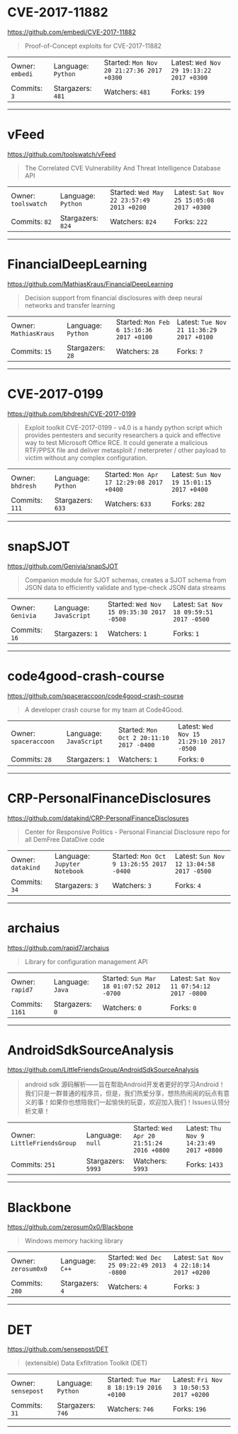 # CVE-2017-11882

https://github.com/embedi/CVE-2017-11882
<blockquote>
Proof-of-Concept exploits for CVE-2017-11882
</blockquote>

<table>
<tr><td>Owner: <code>embedi</code></td>
    <td>Language: <code>Python</code></td>
    <td>Started: <code>Mon Nov 20 21:27:36 2017 +0300</code></td>
    <td>Latest: <code>Wed Nov 29 19:13:22 2017 +0300</code></td></tr>
<tr><td>Commits: <code>3</code></td>
    <td>Stargazers: <code>481</code></td>
    <td>Watchers: <code>481</code></td>
    <td>Forks: <code>199</code></td></tr>
</table>

---

# vFeed

https://github.com/toolswatch/vFeed
<blockquote>
The Correlated CVE Vulnerability And Threat Intelligence Database API
</blockquote>

<table>
<tr><td>Owner: <code>toolswatch</code></td>
    <td>Language: <code>Python</code></td>
    <td>Started: <code>Wed May 22 23:57:49 2013 +0200</code></td>
    <td>Latest: <code>Sat Nov 25 15:05:08 2017 +0300</code></td></tr>
<tr><td>Commits: <code>82</code></td>
    <td>Stargazers: <code>824</code></td>
    <td>Watchers: <code>824</code></td>
    <td>Forks: <code>222</code></td></tr>
</table>

---

# FinancialDeepLearning

https://github.com/MathiasKraus/FinancialDeepLearning
<blockquote>
Decision support from financial disclosures with deep neural networks and transfer learning
</blockquote>

<table>
<tr><td>Owner: <code>MathiasKraus</code></td>
    <td>Language: <code>Python</code></td>
    <td>Started: <code>Mon Feb 6 15:16:36 2017 +0100</code></td>
    <td>Latest: <code>Tue Nov 21 11:36:29 2017 +0100</code></td></tr>
<tr><td>Commits: <code>15</code></td>
    <td>Stargazers: <code>28</code></td>
    <td>Watchers: <code>28</code></td>
    <td>Forks: <code>7</code></td></tr>
</table>

---

# CVE-2017-0199

https://github.com/bhdresh/CVE-2017-0199
<blockquote>
Exploit toolkit CVE-2017-0199 - v4.0 is a handy python script which provides pentesters and security researchers a quick and effective way to test Microsoft Office RCE. It could generate a malicious RTF/PPSX file and deliver metasploit / meterpreter / other payload to victim without any complex configuration.
</blockquote>

<table>
<tr><td>Owner: <code>bhdresh</code></td>
    <td>Language: <code>Python</code></td>
    <td>Started: <code>Mon Apr 17 12:29:08 2017 +0400</code></td>
    <td>Latest: <code>Sun Nov 19 15:01:15 2017 +0400</code></td></tr>
<tr><td>Commits: <code>111</code></td>
    <td>Stargazers: <code>633</code></td>
    <td>Watchers: <code>633</code></td>
    <td>Forks: <code>282</code></td></tr>
</table>

---

# snapSJOT

https://github.com/Genivia/snapSJOT
<blockquote>
Companion module for SJOT schemas, creates a SJOT schema from JSON data to efficiently validate and type-check JSON data streams
</blockquote>

<table>
<tr><td>Owner: <code>Genivia</code></td>
    <td>Language: <code>JavaScript</code></td>
    <td>Started: <code>Wed Nov 15 09:35:30 2017 -0500</code></td>
    <td>Latest: <code>Sat Nov 18 09:59:51 2017 -0500</code></td></tr>
<tr><td>Commits: <code>16</code></td>
    <td>Stargazers: <code>1</code></td>
    <td>Watchers: <code>1</code></td>
    <td>Forks: <code>1</code></td></tr>
</table>

---

# code4good-crash-course

https://github.com/spaceraccoon/code4good-crash-course
<blockquote>
A developer crash course for my team at Code4Good.
</blockquote>

<table>
<tr><td>Owner: <code>spaceraccoon</code></td>
    <td>Language: <code>JavaScript</code></td>
    <td>Started: <code>Mon Oct 2 20:11:10 2017 -0400</code></td>
    <td>Latest: <code>Wed Nov 15 21:29:10 2017 -0500</code></td></tr>
<tr><td>Commits: <code>28</code></td>
    <td>Stargazers: <code>1</code></td>
    <td>Watchers: <code>1</code></td>
    <td>Forks: <code>0</code></td></tr>
</table>

---

# CRP-PersonalFinanceDisclosures

https://github.com/datakind/CRP-PersonalFinanceDisclosures
<blockquote>
Center for Responsive Politics - Personal Financial Disclosure repo for all DemFree DataDive code
</blockquote>

<table>
<tr><td>Owner: <code>datakind</code></td>
    <td>Language: <code>Jupyter Notebook</code></td>
    <td>Started: <code>Mon Oct 9 13:26:55 2017 -0400</code></td>
    <td>Latest: <code>Sun Nov 12 13:04:58 2017 -0500</code></td></tr>
<tr><td>Commits: <code>34</code></td>
    <td>Stargazers: <code>3</code></td>
    <td>Watchers: <code>3</code></td>
    <td>Forks: <code>4</code></td></tr>
</table>

---

# archaius

https://github.com/rapid7/archaius
<blockquote>
Library for configuration management API
</blockquote>

<table>
<tr><td>Owner: <code>rapid7</code></td>
    <td>Language: <code>Java</code></td>
    <td>Started: <code>Sun Mar 18 01:07:52 2012 -0700</code></td>
    <td>Latest: <code>Sat Nov 11 07:54:12 2017 -0800</code></td></tr>
<tr><td>Commits: <code>1161</code></td>
    <td>Stargazers: <code>0</code></td>
    <td>Watchers: <code>0</code></td>
    <td>Forks: <code>0</code></td></tr>
</table>

---

# AndroidSdkSourceAnalysis

https://github.com/LittleFriendsGroup/AndroidSdkSourceAnalysis
<blockquote>
android sdk 源码解析——旨在帮助Android开发者更好的学习Android！我们只是一群普通的程序员，但是，我们热爱分享，想热热闹闹的玩点有意义的事！如果你也想陪我们一起愉快的玩耍，欢迎加入我们！Issues认领分析文章！
</blockquote>

<table>
<tr><td>Owner: <code>LittleFriendsGroup</code></td>
    <td>Language: <code>null</code></td>
    <td>Started: <code>Wed Apr 20 21:51:24 2016 +0800</code></td>
    <td>Latest: <code>Thu Nov 9 14:23:49 2017 +0800</code></td></tr>
<tr><td>Commits: <code>251</code></td>
    <td>Stargazers: <code>5993</code></td>
    <td>Watchers: <code>5993</code></td>
    <td>Forks: <code>1433</code></td></tr>
</table>

---

# Blackbone

https://github.com/zerosum0x0/Blackbone
<blockquote>
Windows memory hacking library
</blockquote>

<table>
<tr><td>Owner: <code>zerosum0x0</code></td>
    <td>Language: <code>C++</code></td>
    <td>Started: <code>Wed Dec 25 09:22:49 2013 -0800</code></td>
    <td>Latest: <code>Sat Nov 4 22:18:14 2017 +0200</code></td></tr>
<tr><td>Commits: <code>280</code></td>
    <td>Stargazers: <code>4</code></td>
    <td>Watchers: <code>4</code></td>
    <td>Forks: <code>3</code></td></tr>
</table>

---

# DET

https://github.com/sensepost/DET
<blockquote>
(extensible) Data Exfiltration Toolkit (DET)
</blockquote>

<table>
<tr><td>Owner: <code>sensepost</code></td>
    <td>Language: <code>Python</code></td>
    <td>Started: <code>Tue Mar 8 18:19:19 2016 +0100</code></td>
    <td>Latest: <code>Fri Nov 3 10:50:53 2017 +0200</code></td></tr>
<tr><td>Commits: <code>31</code></td>
    <td>Stargazers: <code>746</code></td>
    <td>Watchers: <code>746</code></td>
    <td>Forks: <code>196</code></td></tr>
</table>

---

